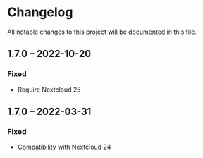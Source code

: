 # Changelog
All notable changes to this project will be documented in this file.

## 1.7.0 – 2022-10-20
### Fixed
- Require Nextcloud 25

## 1.7.0 – 2022-03-31
### Fixed
- Compatibility with Nextcloud 24

